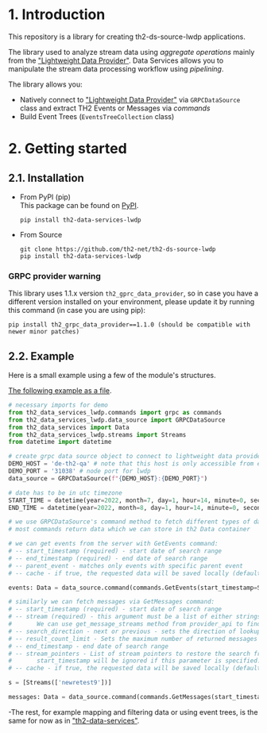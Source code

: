 # 1. Introduction

This repository is a library for creating th2-ds-source-lwdp applications.

The library used to analyze stream data using _aggregate operations_ mainly from
the ["Lightweight Data Provider"](https://github.com/th2-net/th2-lw-data-provider). Data Services allows you to manipulate
the stream data processing workflow using _pipelining_.

The library allows you:

- Natively connect to ["Lightweight Data Provider"](https://github.com/th2-net/th2-lw-data-provider) via
  `GRPCDataSource` class and extract TH2 Events or Messages via _commands_
- Build Event Trees (`EventsTreeCollection` class)

# 2. Getting started

## 2.1. Installation

- From PyPI (pip)   
  This package can be found on [PyPI](https://pypi.org/project/th2-data-services-lwdp/ "th2-data-services-lwdp").
    ```
    pip install th2-data-services-lwdp
    ```

- From Source
    ```
    git clone https://github.com/th2-net/th2-ds-source-lwdp
    pip install th2-data-services-lwdp
    ```

### GRPC provider warning
This library uses 1.1.x version `th2_gprc_data_provider`, so in case you have a different version installed on your environment, please update it by running this command (in case you are using pip):

    pip install th2_grpc_data_provider==1.1.0 (should be compatible with newer minor patches)

## 2.2. Example

Here is a small example using a few of the module's structures.

[The following example as a file](examples/get_started_example.py).

<!-- start get_started_example.py -->
```python
# necessary imports for demo
from th2_data_services_lwdp.commands import grpc as commands
from th2_data_services_lwdp.data_source import GRPCDataSource
from th2_data_services import Data
from th2_data_services_lwdp.streams import Streams
from datetime import datetime

# create grpc data source object to connect to lightweight data provider
DEMO_HOST = 'de-th2-qa' # note that this host is only accessible from exactpro domain
DEMO_PORT = '31038' # node port for lwdp
data_source = GRPCDataSource(f"{DEMO_HOST}:{DEMO_PORT}")

# date has to be in utc timezone
START_TIME = datetime(year=2022, month=7, day=1, hour=14, minute=0, second=0, microsecond=0)
END_TIME = datetime(year=2022, month=8, day=1, hour=14, minute=0, second=0, microsecond=0)

# we use GRPCDataSource's command method to fetch different types of data from our provider.
# most commands return data which we can store in th2 Data container

# we can get events from the server with GetEvents command:
# -- start_timestamp (required) - start date of search range
# -- end_timestamp (required) - end date of search range
# -- parent_event - matches only events with specific parent event
# -- cache - if true, the requested data will be saved locally (default=False)

events: Data = data_source.command(commands.GetEvents(start_timestamp=START_TIME,end_timestamp=END_TIME))

# similarly we can fetch messages via GetMessages command:
# -- start_timestamp (required) - start date of search range
# -- stream (required) - this argument must be a list of either strings or Streams object.
#       We can use get_message_streams method from provider_api to find names of streams.
# -- search_direction - next or previous - sets the direction of lookup - default is next
# -- result_count_limit - Sets the maximum number of returned messages - by default it is unlimited
# -- end_timestamp - end date of search range
# -- stream_pointers - List of stream pointers to restore the search from.
#       start_timestamp will be ignored if this parameter is specified.
# -- cache - if true, the requested data will be saved locally (default=False)

s = [Streams(['newretest9'])]

messages: Data = data_source.command(commands.GetMessages(start_timestamp=START_TIME,stream=s,end_timestamp=END_TIME))


```

-The rest, for example mapping and filtering data or using event trees, is the same for now as in ["th2-data-services"](https://github.com/th2-net/th2-data-services).